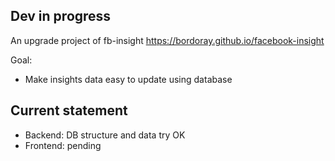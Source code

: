 ## Dev in progress

An upgrade project of fb-insight
https://bordoray.github.io/facebook-insight

Goal:
- Make insights data easy to update using database

## Current statement

- Backend: DB structure and data try OK
- Frontend: pending
